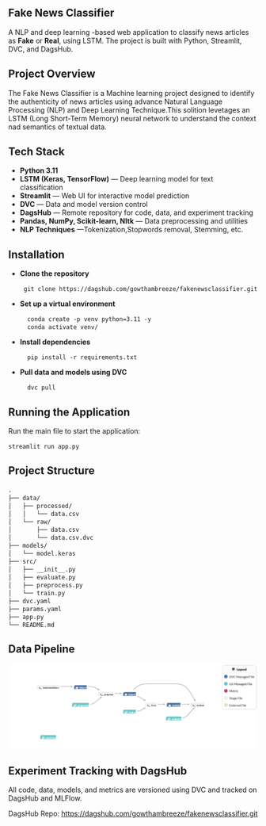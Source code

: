 
## Fake News Classifier

A NLP and deep learning -based web application to classify news articles as **Fake** or **Real**, using LSTM. The project is built with Python, Streamlit, DVC, and DagsHub.



## Project Overview
The Fake News Classifier is a Machine learning project designed to identify the authenticity of news articles using advance Natural Language Processing (NLP) and Deep Learning Technique.This solition levetages an LSTM (Long Short-Term Memory) neural network to understand the context nad semantics of textual data.
## Tech Stack
- **Python 3.11**
- **LSTM (Keras, TensorFlow)** — Deep learning model for text classification
- **Streamlit** — Web UI for interactive model prediction
- **DVC** — Data and model version control
- **DagsHub** — Remote repository for code, data, and experiment tracking
- **Pandas, NumPy, Scikit-learn, Nltk** — Data preprocessing and utilities
- **NLP Techniques** —Tokenization,Stopwords removal, Stemming, etc.
## Installation
    

- **Clone the repository**
    
       git clone https://dagshub.com/gowthambreeze/fakenewsclassifier.git

- **Set up a virtual environment** 

        conda create -p venv python=3.11 -y
        conda activate venv/

- **Install dependencies** 

        pip install -r requirements.txt

- **Pull data and models using DVC** 

        dvc pull        
## Running the Application

Run the main file to start the application:

    streamlit run app.py
## Project Structure
```
.
├── data/
│   ├── processed/
│   │   └── data.csv
│   └── raw/
│       ├── data.csv
│       └── data.csv.dvc
├── models/
│   └── model.keras
├── src/
│   ├── __init__.py
│   ├── evaluate.py
│   ├── preprocess.py
│   └── train.py
├── dvc.yaml
├── params.yaml
├── app.py
└── README.md
```
## Data Pipeline

![Data Pipeline](https://github.com/gowthamnagu/fakenewsclassifier/blob/main/images/datapipeline.png)

## Experiment Tracking with DagsHub

All code, data, models, and metrics are versioned using DVC and tracked on DagsHub and MLFlow.

DagsHub Repo: https://dagshub.com/gowthambreeze/fakenewsclassifier.git

